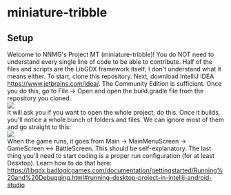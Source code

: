 # miniature-tribble
## Setup
Welcome to NNMG's Project MT (miniature-tribble)! You do NOT need to understand every single line of code to be able to contribute. 
Half of the files and scripts are the LibGDX framework itself; I don't understand what it means either. 
To start, clone this repository. Next, download IntelliJ IDEA https://www.jetbrains.com/idea/. The Community Edition is sufficient. 
Once you do this, go to File -> Open and open the build.gradle file from the repository you cloned.<br/>
![](https://i.imgur.com/bGSiAe1.jpg)<br/>
It will ask you if you want to open the whole project; do this. Once it builds, you'll notice a whole bunch of folders and files.
We can ignore most of them and go straight to this:<br/>
![](https://i.imgur.com/29wY1Hu.jpg)<br/>
When the game runs, it goes from Main -> MainMenuScreen -> GameScreen <-> BattleScreen. This should be self-explanatory. 
The last thing you'll need to start coding is a proper run configuration (for at least Desktop). Learn how to do that here: 
https://libgdx.badlogicgames.com/documentation/gettingstarted/Running%20and%20Debugging.html#running-desktop-project-in-intellij-android-studio 
